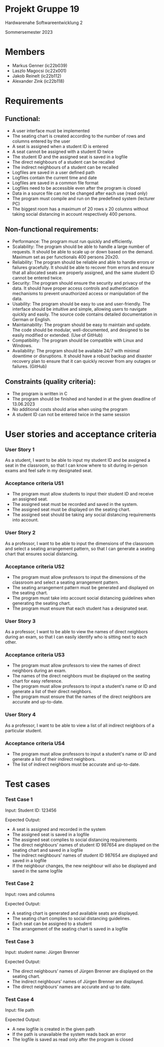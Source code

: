 # Projekt Gruppe 19
Hardwarenahe Softwareentwicklung 2

Sommersemester 2023
# Members
- Markus Genner (ic22b039)
- Laszlo Magocsi (ic22x001)
- Jakob Reinelt (ic22b112)
- Alexander Zink (ic22b118)


# Requirements

## Functional:

- A user interface must be implemented
- The seating chart is created according to the number of rows and columns entered by the user
- A seat is assigned when a student ID is entered
- A seat cannot be assigned with a student ID twice
- The student ID and the assigned seat is saved in a logfile
- The direct neighbours of a student can be recalled
- The indirect neighbours of a student can be recalled
- Logfiles are saved in a user defined path
- Logfiles contain the current time and date
- Logfiles are saved in a common file format
- Logfiles need to be accessible even after the program is closed
- Data in a source file can not be changed after each use (read only)
- The program must compile and run on the predefined system (lecturer PC)
- The biggest room has a maximum of 20 rows x 20 columns without taking social distancing in account respectively 400 persons.

## Non-functional requirements:

- Performance: The program must run quickly and efficiently.
- Scalability: The program should be able to handle a large number of requests. It should be able to scale up or down based on the demand. Maximum set as per functionals 400 persons 20x20.
- Reliability: The program should be reliable and able to handle errors or failures gracefully. It should be able to recover from errors and ensure that all allocated seats are properly assigned, and the same student ID cannot be entered twice.
- Security: The program should ensure the security and privacy of the data. It should have proper access controls and authentication mechanisms to prevent unauthorized access or manipulation of the data.
- Usability: The program should be easy to use and user-friendly. The interface should be intuitive and simple, allowing users to navigate quickly and easily. The source code contains detailed documentation in German or English.
- Maintainability: The program should be easy to maintain and update. The code should be modular, well-documented, and designed to be easily modified or extended. (Use of GitHub)
- Compatibility: The program should be compatible with Linux and Windows.
- Availability: The program should be available 24/7 with minimal downtime or disruptions. It should have a robust backup and disaster recovery plan to ensure that it can quickly recover from any outages or failures. (GitHub)




## Constraints (quality criteria):

- The program is written in C
- The program should be finished and handed in at the given deadline of 13.06.2023
- No additional costs should arise when using the program 
- A student ID can not be entered twice in the same session


# User stories and acceptance criteria

### **User Story 1**

As a student, I want to be able to input my student ID and be assigned a seat in the classroom, so that I can know where to sit during 
in-person exams and feel safe in my designated seat.

### Acceptance criteria US1

-	The program must allow students to input their student ID and receive an assigned seat.
-	The assigned seat must be recorded and saved in the system.
-	The assigned seat must be displayed on the seating chart.
-	The assigned seat should be taking any social distancing requirements into account.


### **User Story 2**

As a professor, I want to be able to input the dimensions of the classroom and select a seating arrangement pattern, so that I can generate
a seating chart that ensures social distancing.

### Acceptance criteria US2

-	The program must allow professors to input the dimensions of the classroom and select a seating arrangement pattern.
-	The seating arrangement pattern must be generated and displayed on the seating chart.
-	The program must take into account social distancing guidelines when generating the seating chart.
-	The program must ensure that each student has a designated seat.


### User Story 3

As a professor, I want to be able to view the names of direct neighbors during an exam, so that I can easily identify who is sitting next to 
each other.

### Acceptance criteria US3

-	The program must allow professors to view the names of direct neighbors during an exam.
-	The names of the direct neighbors must be displayed on the seating chart for easy reference.
-	The program must allow professors to input a student's name or ID and generate a list of their direct neighbors.
-	The program must ensure that the names of the direct neighbors are accurate and up-to-date.


### **User Story 4**

As a professor, I want to be able to view a list of all indirect neighbors of a particular student.

  ### Acceptance criteria US4

-	The program must allow professors to input a student's name or ID and generate a list of their indirect neighbors.
-	The list of indirect neighbors must be accurate and up-to-date.

# Test cases

### Test Case 1

Input: Student ID: 123456

Expected Output:

-	A seat is assigned and recorded in the system
-	The assigned seat is saved in a logfile
-	The assigned seat complies to social distancing requirements
-	The direct neighbours’ names of student ID 987654 are displayed on the seating chart and saved in a logfile
-	The indirect neighbours’ names of student ID 987654 are displayed and saved in a logfile
-	If the neighbour changes, the new neighbour will also be displayed and saved in the same logfile

### Test Case 2

Input: rows and columns

Expected Output:

-	A seating chart is generated and available seats are displayed.
-	The seating chart complies to social distancing guidelines.
-	Each seat can be assigned to a student
-	The arrangement of the seating chart is saved in a logfile


### Test Case 3

Input: student name: Jürgen Brenner

Expected Output:

-	The direct neighbours’ names of Jürgen Brenner are displayed on the seating chart.
-	The indirect neighbours’ names of Jürgen Brenner are displayed.
-	The direct neighbours’ names are accurate and up to date.


### Test Case 4

Input: file path

Expected Output:

-	A new logfile is created in the given path
-	If the path is unavailable the system reads back an error
-	The logfile is saved as read only after the program is closed 
